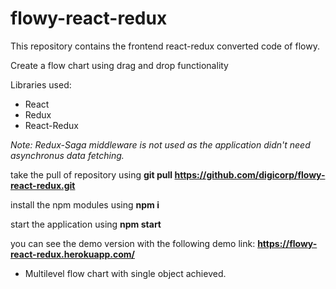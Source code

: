 # flowy-react-redux
This repository contains the frontend react-redux converted code of flowy.

Create a flow chart using drag and drop functionality

Libraries used:

- React
- Redux
- React-Redux

*Note: Redux-Saga middleware is not used as the application didn't need asynchronus data fetching.*

take the pull of repository using 
**git pull https://github.com/digicorp/flowy-react-redux.git**

install the npm modules using **npm i**

start the application using **npm start**

you can see the demo version with the following demo link:
**https://flowy-react-redux.herokuapp.com/**

- Multilevel flow chart with single object achieved.
